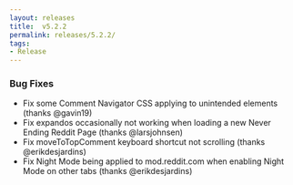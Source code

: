 ```yaml
---
layout: releases
title:  v5.2.2
permalink: releases/5.2.2/
tags:
- Release
---
```


### Bug Fixes

- Fix some Comment Navigator CSS applying to unintended elements (thanks @gavin19)
- Fix expandos occasionally not working when loading a new Never Ending Reddit Page (thanks @larsjohnsen)
- Fix moveToTopComment keyboard shortcut not scrolling (thanks @erikdesjardins)
- Fix Night Mode being applied to mod.reddit.com when enabling Night Mode on other tabs (thanks @erikdesjardins)
